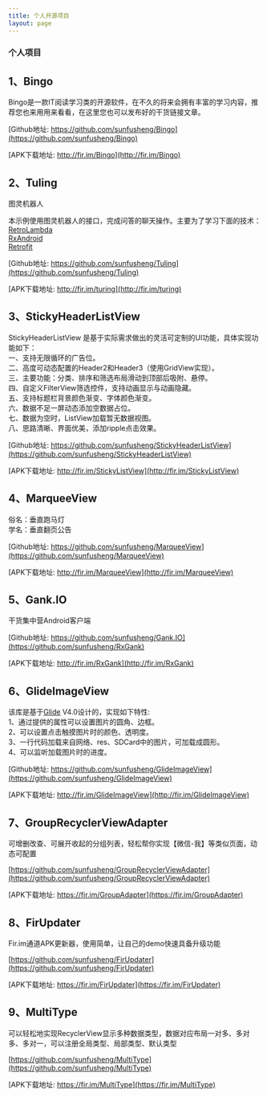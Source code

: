 ```yaml
---
title: 个人开源项目
layout: page
---
```


### 个人项目

## 1、Bingo

Bingo是一款IT阅读学习类的开源软件，在不久的将来会拥有丰富的学习内容，推荐您也来用用来看看，在这里您也可以发布好的干货链接文章。

[Github地址: https://github.com/sunfusheng/Bingo](https://github.com/sunfusheng/Bingo)

[APK下载地址: http://fir.im/Bingo](http://fir.im/Bingo)

## 2、Tuling

图灵机器人

本示例使用图灵机器人的接口，完成问答的聊天操作。主要为了学习下面的技术：  
[RetroLambda](https://github.com/evant/gradle-retrolambda)  
[RxAndroid](https://github.com/ReactiveX/RxAndroid)  
[Retrofit](https://github.com/square/retrofit)

[Github地址: https://github.com/sunfusheng/Tuling](https://github.com/sunfusheng/Tuling)

[APK下载地址: http://fir.im/turing](http://fir.im/turing)

## 3、StickyHeaderListView

StickyHeaderListView 是基于实际需求做出的灵活可定制的UI功能，具体实现功能如下：  
一、支持无限循环的广告位。  
二、高度可动态配置的Header2和Header3（使用GridView实现）。  
三、主要功能：分类、排序和筛选布局滑动到顶部后吸附、悬停。  
四、自定义FilterView筛选控件，支持动画显示与动画隐藏。  
五、支持标题栏背景颜色渐变、字体颜色渐变。  
六、数据不足一屏动态添加空数据占位。  
七、数据为空时，ListView加载暂无数据视图。  
八、思路清晰、界面优美，添加ripple点击效果。  

[Github地址: https://github.com/sunfusheng/StickyHeaderListView](https://github.com/sunfusheng/StickyHeaderListView)

[APK下载地址: http://fir.im/StickyListView](http://fir.im/StickyListView)

## 4、MarqueeView

俗名：垂直跑马灯  
学名：垂直翻页公告

[Github地址: https://github.com/sunfusheng/MarqueeView](https://github.com/sunfusheng/MarqueeView)

[APK下载地址: http://fir.im/MarqueeView](http://fir.im/MarqueeView)

## 5、Gank.IO

干货集中营Android客户端

[Github地址: https://github.com/sunfusheng/Gank.IO](https://github.com/sunfusheng/RxGank)

[APK下载地址: http://fir.im/RxGank](http://fir.im/RxGank)

## 6、GlideImageView

该库是基于[Glide](https://github.com/bumptech/glide) V4.0设计的，实现如下特性:  
1、通过提供的属性可以设置图片的圆角、边框。  
2、可以设置点击触摸图片时的颜色、透明度。  
3、一行代码加载来自网络、res、SDCard中的图片，可加载成圆形。  
4、可以监听加载图片时的进度。  

[Github地址: https://github.com/sunfusheng/GlideImageView](https://github.com/sunfusheng/GlideImageView)

[APK下载地址: http://fir.im/GlideImageView](http://fir.im/GlideImageView)

## 7、GroupRecyclerViewAdapter

可增删改查、可展开收起的分组列表，轻松帮你实现【微信-我】等类似页面，动态可配置

[https://github.com/sunfusheng/GroupRecyclerViewAdapter](https://github.com/sunfusheng/GroupRecyclerViewAdapter)

[APK下载地址: https://fir.im/GroupAdapter](https://fir.im/GroupAdapter)

## 8、FirUpdater

Fir.im通道APK更新器，使用简单，让自己的demo快速具备升级功能 

[https://github.com/sunfusheng/FirUpdater](https://github.com/sunfusheng/FirUpdater)

[APK下载地址: https://fir.im/FirUpdater](https://fir.im/FirUpdater)

## 9、MultiType

可以轻松地实现RecyclerView显示多种数据类型，数据对应布局一对多、多对多、多对一，可以注册全局类型、局部类型、默认类型

[https://github.com/sunfusheng/MultiType](https://github.com/sunfusheng/MultiType)

[APK下载地址: https://fir.im/MultiType](https://fir.im/MultiType)

